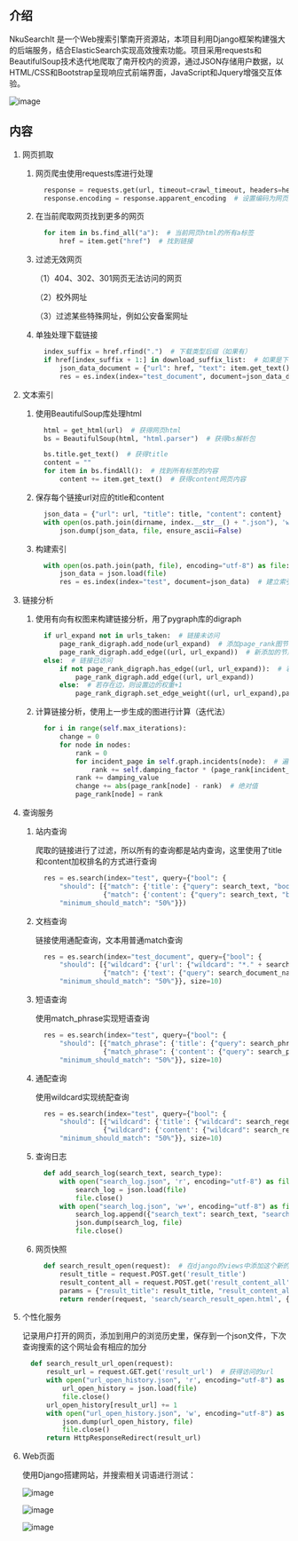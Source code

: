 ## 介绍

NkuSearchIt 是一个Web搜索引擎南开资源站，本项目利用Django框架构建强大的后端服务，结合ElasticSearch实现高效搜索功能。项目采用requests和BeautifulSoup技术迭代地爬取了南开校内的资源，通过JSON存储用户数据，以HTML/CSS和Bootstrap呈现响应式前端界面，JavaScript和Jquery增强交互体验。

![image](https://github.com/BUGHERE/NkuSearchIt/assets/55886903/22e20646-7f51-4115-a6e8-d1184879044f)

## 内容

1. 网页抓取

   1. 网页爬虫使用requests库进行处理
   	  ```python
        response = requests.get(url, timeout=crawl_timeout, headers=headers_parameters, allow_redirects=False)  # allow_redirects是否允许网址跳转
        response.encoding = response.apparent_encoding  # 设置编码为网页编码，否则容易乱码
      ```
      
   2. 在当前爬取网页找到更多的网页

      ```python
        for item in bs.find_all("a"):  # 当前网页html的所有a标签
            href = item.get("href")  # 找到链接
      ```

   3. 过滤无效网页

      （1）404、302、301网页无法访问的网页

      （2）校外网址

      （3）过滤某些特殊网址，例如公安备案网址

   4. 单独处理下载链接

       ```python
         index_suffix = href.rfind(".")  # 下载类型后缀（如果有）
         if href[index_suffix + 1:] in download_suffix_list:  # 如果是下载地址，则存到es的document索引
             json_data_document = {"url": href, "text": item.get_text()}
             res = es.index(index="test_document", document=json_data_document)  # 建立索引
       ```

2. 文本索引

   1. 使用BeautifulSoup库处理html

       ```python
         html = get_html(url)  # 获得网页html
         bs = BeautifulSoup(html, "html.parser")  # 获得bs解析包
       ```

       ```python
         bs.title.get_text()  # 获得title
         content = ""
         for item in bs.findAll():  # 找到所有标签的内容
             content += item.get_text()  # 获得content网页内容
       ```

   2. 保存每个链接url对应的title和content

      ```python
        json_data = {"url": url, "title": title, "content": content}
        with open(os.path.join(dirname, index.__str__() + ".json"), 'w', encoding="utf-8") as file:  # 保存url、title和content
        	json.dump(json_data, file, ensure_ascii=False)
      ```
      
   3. 构建索引
   
       ```python
         with open(os.path.join(path, file), encoding="utf-8") as file:
             json_data = json.load(file)
             res = es.index(index="test", document=json_data)  # 建立索引
       ```
   
3. 链接分析

   1. 使用有向有权图来构建链接分析，用了pygraph库的digraph

      ```python
        if url_expand not in urls_taken:  # 链接未访问
            page_rank_digraph.add_node(url_expand)  # 添加page_rank图节点
            page_rank_digraph.add_edge((url, url_expand))  # 新添加的节点肯定不存在相关边，直接添加
        else:  # 链接已访问
            if not page_rank_digraph.has_edge((url, url_expand)):  # 若不存在边，则添加
                page_rank_digraph.add_edge((url, url_expand))
            else:  # 若存在边，则设置边的权重+1
                page_rank_digraph.set_edge_weight((url, url_expand),page_rank_digraph.edge_weight((url, url_expand)) + 1)
      ```

   2. 计算链接分析，使用上一步生成的图进行计算（迭代法）

      ```python
        for i in range(self.max_iterations):
            change = 0
            for node in nodes:
                rank = 0
                for incident_page in self.graph.incidents(node):  # 遍历所有“入射”的页面
                    rank += self.damping_factor * (page_rank[incident_page] / len(self.graph.neighbors(incident_page)))
                rank += damping_value
                change += abs(page_rank[node] - rank)  # 绝对值
                page_rank[node] = rank
      ```

4. 查询服务

   1. 站内查询

      爬取的链接进行了过滤，所以所有的查询都是站内查询，这里使用了title和content加权排名的方式进行查询

      ```python
        res = es.search(index="test", query={"bool": {
            "should": [{"match": {'title': {"query": search_text, "boost": 2}}},
                       {"match": {'content': {"query": search_text, "boost": 1}}}],
            "minimum_should_match": "50%"}})
      ```

   2. 文档查询

      链接使用通配查询，文本用普通match查询

      ```python
        res = es.search(index="test_document", query={"bool": {
            "should": [{"wildcard": {'url': {"wildcard": "*." + search_document_suffix, "boost": 2}}},
                       {"match": {'text': {"query": search_document_name, "boost": 1}}}],
            "minimum_should_match": "50%"}}, size=10)
      ```

      

   3. 短语查询

      使用match_phrase实现短语查询

      ```python
        res = es.search(index="test", query={"bool": {
            "should": [{"match_phrase": {'title': {"query": search_phrase, "boost": 2}}},
                       {"match_phrase": {'content': {"query": search_phrase, "boost": 1}}}],
            "minimum_should_match": "50%"}}, size=10)
      ```

   4. 通配查询

      使用wildcard实现统配查询

      ```python
        res = es.search(index="test", query={"bool": {
            "should": [{"wildcard": {'title': {"wildcard": search_regexp, "boost": 2}}},
                       {"wildcard": {'content': {"wildcard": search_regexp, "boost": 1}}}],
            "minimum_should_match": "50%"}}, size=10)
      ```

   5. 查询日志

      ```python
        def add_search_log(search_text, search_type):
            with open("search_log.json", 'r', encoding="utf-8") as file:  # 加载搜索历史
                search_log = json.load(file)
                file.close()
            with open("search_log.json", 'w+', encoding="utf-8") as file:  # 添加当前搜索到搜索历史
                search_log.append({"search_text": search_text, "search_type": search_type, "time": datetime.now().strftime("%Y:%m:%d:%H:%M:%S")})
                json.dump(search_log, file)
                file.close()
      ```

   6. 网页快照

      ```python
        def search_result_open(request):  # 在django的views中添加这个新的动作，添加网页快照的功能
            result_title = request.POST.get('result_title')
            result_content_all = request.POST.get('result_content_all')
            params = {"result_title": result_title, "result_content_all": result_content_all}
            return render(request, 'search/search_result_open.html', {'params': params})
      ```

5. 个性化服务

   记录用户打开的网页，添加到用户的浏览历史里，保存到一个json文件，下次查询搜索的这个网址会有相应的加分

   ```python
     def search_result_url_open(request):
         result_url = request.GET.get('result_url')  # 获得访问的url
         with open("url_open_history.json", 'r', encoding="utf-8") as file:  # 加载用户浏览历史
             url_open_history = json.load(file)
             file.close()
         url_open_history[result_url] += 1
         with open("url_open_history.json", 'w', encoding="utf-8") as file:  # 添加用户浏览历史
             json.dump(url_open_history, file)
             file.close()
         return HttpResponseRedirect(result_url)
   ```

6. Web页面

   使用Django搭建网站，并搜索相关词语进行测试：

    ![image](https://github.com/BUGHERE/NkuSearchIt/assets/55886903/f9cbd492-c1d2-407c-bc14-5f3fecca3558)

    ![image](https://github.com/BUGHERE/NkuSearchIt/assets/55886903/93cf1939-da34-4744-9d67-9b91604df821)

    ![image](https://github.com/BUGHERE/NkuSearchIt/assets/55886903/5a1a933b-c192-4796-ac14-3fdc4ac19c7f)

